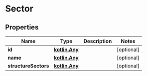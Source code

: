# Sector

## Properties
Name | Type | Description | Notes
------------ | ------------- | ------------- | -------------
**id** | [**kotlin.Any**](.md) |  |  [optional]
**name** | [**kotlin.Any**](.md) |  |  [optional]
**structureSectors** | [**kotlin.Any**](.md) |  |  [optional]
